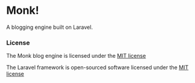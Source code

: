# Monk!

A blogging engine built on Laravel.

### License

The Monk blog engine is licensed under the  [MIT license](http://opensource.org/licenses/MIT)

The Laravel framework is open-sourced software licensed under the [MIT license](http://opensource.org/licenses/MIT)
